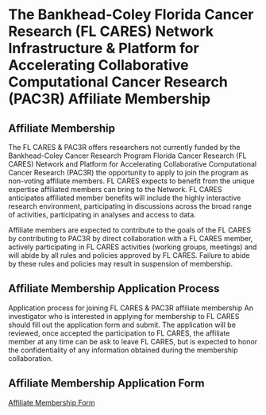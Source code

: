 # The Bankhead-Coley Florida Cancer Research (FL CARES) Network Infrastructure & Platform for Accelerating Collaborative Computational Cancer Research (PAC3R) Affiliate Membership

## Affiliate Membership
The FL CARES & PAC3R offers researchers not currently funded by the Bankhead-Coley Cancer Research Program Florida Cancer Research (FL CARES) Network and Platform for Accelerating Collaborative Computational Cancer Research (PAC3R) the opportunity to apply to join the program as non-voting affiliate members.  FL CARES expects to benefit from the unique expertise affiliated members can bring to the Network.  FL CARES anticipates affiliated member benefits will include the highly interactive research environment, participating in discussions across the broad range of activities, participating in  analyses and access to data.
 
Affiliate members are expected to contribute to the goals of the FL CARES by contributing to  PAC3R by direct collaboration with a FL CARES member, actively participating in FL CARES activities (working groups, meetings) and will abide by all rules and policies approved by FL CARES.  Failure to abide by these rules and policies may result in suspension of membership.

## Affiliate Membership Application Process
Application process for joining FL CARES & PAC3R affiliate membership
An investigator who is interested in applying for membership to FL CARES should fill out the application form and submit.  The application will be reviewed, once accepted the participation to FL CARES, the affiliate member at any time can be ask to leave FL CARES, but is expected to honor the confidentiality of any information obtained during the membership collaboration.

## Affiliate Membership Application Form
[Affiliate Membership Form](https://docs.google.com/forms/d/e/1FAIpQLScJrwUqwYs-0FoHc3fxmVLKicGYt9FqA3rIzmR5ptWNykPFjw/viewform)

